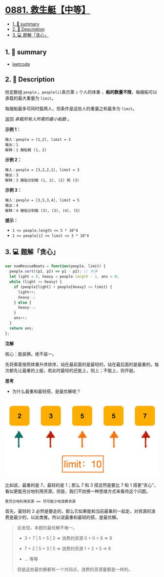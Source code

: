 # [0881. 救生艇【中等】](https://github.com/Tdahuyou/leetcode/tree/main/0881.%20%E6%95%91%E7%94%9F%E8%89%87%E3%80%90%E4%B8%AD%E7%AD%89%E3%80%91)

<!-- region:toc -->
- [1. 📝 summary](#1--summary)
- [2. 📝 Description](#2--description)
- [3. 💻 题解「贪心」](#3--题解「贪心」)
<!-- endregion:toc -->

## 1. 📝 summary

- [leetcode](https://leetcode.cn/problems/boats-to-save-people)

## 2. 📝 Description

给定数组 `people` 。`people[i]`表示第 `i` 个人的体重 ，**船的数量不限**，每艘船可以承载的最大重量为 `limit`。

每艘船最多可同时载两人，但条件是这些人的重量之和最多为 `limit`。

返回 *承载所有人所需的最小船数* 。

**示例 1：**
```
输入：people = [1,2], limit = 3
输出：1
解释：1 艘船载 (1, 2)
```
**示例 2：**
```
输入：people = [3,2,2,1], limit = 3
输出：3
解释：3 艘船分别载 (1, 2), (2) 和 (3)
```
**示例 3：**
```
输入：people = [3,5,3,4], limit = 5
输出：4
解释：4 艘船分别载 (3), (3), (4), (5)
```

**提示：**

- `1 <= people.length <= 5 * 10^4`
- `1 <= people[i] <= limit <= 3 * 10^4`

## 3. 💻 题解「贪心」

```js
var numRescueBoats = function(people, limit) {
  people.sort((p1, p2) => p1 - p2); // 升序
  let light = 0, heavy = people.length - 1, ans = 0;
  while (light <= heavy) {
    if (people[light] + people[heavy] <= limit) {
      light++;
      heavy--;
    } else {
      heavy--;
    }
    ans++;
  }
  return ans;
};
```

**注解**

核心：能装俩，绝不装一。

先将乘客按照体重升序排序，站在最前面的是最轻的，站在最后面的是最重的。每次都先让最重的上艇，若此时最轻的还能上，则上；不能上，则开艇。

**思考**

- 为什么最重和最轻搭，是最优解呢？

![](md-imgs/2024-11-16-08-41-13.png)


比如说，最重的是 7，最轻的是 1；那么 7 和 3 搭显然是要比 7 和 1 搭更“贪心”，看似更能充分地利用资源。但是，我们不妨换一种思维方式来看待这个问题。

`更充分地利用资源 == 尽可能少地浪费资源`

首先，最轻的 2 必然是要走的，那么它如果能和当前最重的一起走，对资源的浪费是最少的，以此类推。所以说最重和最轻的搭，是最优解。

> 会发现，本题的最优解不唯一。
>
> - 3 + 7 | 5 + 5 | 2 => 浪费的资源 0 + 0 + 8 => 8
>
> - 7 + 2 | 5 + 3 | 5 => 浪费的资源 1 + 2 + 5 => 8
> - ... 等等
>
> 但是这些最优解都有一个共同点，浪费的资源量都是一样的。